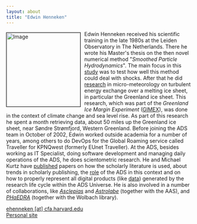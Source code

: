 ```yaml
---
layout: about
title: "Edwin Henneken"
---
```


<img src="{{ site.baseurl }}/about/img/ads_logo.png" height="200" width="200" alt="Image" style="float: left; margin: 4px 10px 0px 0px; border: 1px solid #000000;">

Edwin Henneken received his scientific training in the late 1980s at the Leiden Observatory in The Netherlands. There he wrote his Master's thesis on the then novel numerical method "*Smoothed Particle Hydrodynamics*". The main focus in this [study](https://ui.adsabs.harvard.edu/#abs/1993CoPhC..74..239H/abstract) was to test how well this method could deal with shocks. After that he did [research](https://ui.adsabs.harvard.edu/#abs/1994GPC.....9...69H/abstract) in micro-meteorology on turbulent energy exchange over a melting ice sheet, in particular the Greenland ice sheet. This research, which was part of the *Greenland Ice Margin Experiment* ([GIMEX](https://ui.adsabs.harvard.edu/#abs/1993BAMS...74..355O/abstract)), was done in the context of climate change and sea level rise. As part of this research he spent a month retrieving data, about 50 miles up the Greenland ice sheet, near Søndre Strømfjord, Western Greenland. Before joining the ADS team in October of 2002, Edwin worked outside academia for a number of years, among others to do DevOps for the Global Roaming service called Traveller for KPNQwest (formerly EUnet Traveller). At the ADS, besides working as IT Specialist, doing software development and managing daily operations of the ADS, he does scientometric research. He and Michael Kurtz have [published](https://ui.adsabs.harvard.edu/#abs/2017arXiv170602153H/abstract) papers on how the scholarly literature is used, about trends in scholarly publishing, the [role](https://ui.adsabs.harvard.edu/#abs/2012opsa.book..253H/abstract) of the ADS in this context and on how to properly represent all digital products (like [data](https://ui.adsabs.harvard.edu/#abs/2015BASIS..41...40H/abstract)) generated by the research life cycle within the ADS Universe. He is also involved in a number of collaborations, like *[Asclepias](https://doi.org/10.5281/zenodo.1011088)* and *[Astrolabe](http://astrolabe.arizona.edu/)* (together with the AAS), and *[PHaEDRA](https://library.cfa.harvard.edu/project-phaedra)* (together with the Wolbach library).

[ehenneken [at] cfa.harvard.edu](mailto:ehenneken@cfa.harvard.edu)  
[Personal site](https://sites.google.com/site/ehenneken/)
